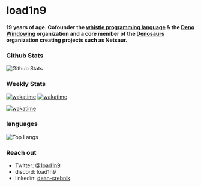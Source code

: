 # load1n9

#### 19 years of age. Cofounder the [whistle programming language](https://github.com/whistle-lang) & the [Deno Windowing](https://github.com/deno-windowing) organization and a core member of the [Denosaurs](https://github.com/denosaurs) organization creating projects such as Netsaur.

### Github Stats

![Github Stats](https://github-readme-stats.vercel.app/api?username=load1n9&show_icons=true&theme=synthwave&count_private=true)

### Weekly Stats
[![wakatime](https://wakatime.com/share/@load1n9/98062c66-693e-4c9b-8727-aa913be4a843.png)](https://wakatime.com/@025619fe-113f-4502-b25f-68160ed57cc1)
[![wakatime](https://wakatime.com/share/@load1n9/1cb67de6-3ec7-4f7e-8c53-49f0c479c152.png)](https://wakatime.com/@025619fe-113f-4502-b25f-68160ed57cc1)

[![wakatime](https://wakatime.com/badge/user/025619fe-113f-4502-b25f-68160ed57cc1.svg)](https://wakatime.com/@025619fe-113f-4502-b25f-68160ed57cc1)

### languages

![Top Langs](https://github-readme-stats.vercel.app/api/top-langs/?username=load1n9&langs_count=10&theme=synthwave&count_private=true)

### Reach out

- Twitter: [@1oad1n9](https://twitter.com/1oad1n9)
- discord: load1n9
- linkedin: [dean-srebnik](https://www.linkedin.com/in/dean-srebnik-80891022b/)

